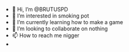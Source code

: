 - 👋 Hi, I’m @BRUTUSPD
- 👀 I’m interested in smoking pot
- 🌱 I’m currently learning how to make a game
- 💞️ I’m looking to collaborate on nothing
- 📫 How to reach me nigger
- 

<!---
BRUTUSPD/BRUTUSPD is a ✨ special ✨ repository because its `README.md` (this file) appears on your GitHub profile.
You can click the Preview link to take a look at your changes.
--->
